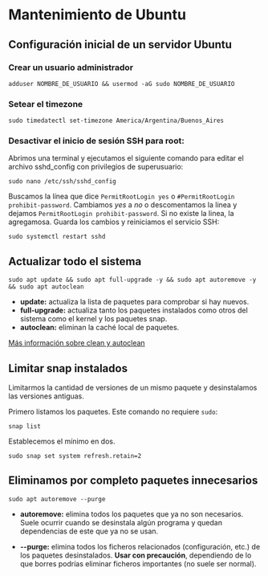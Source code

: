 # Mantenimiento de Ubuntu

## Configuración inicial de un servidor Ubuntu

### Crear un usuario administrador

```shell
adduser NOMBRE_DE_USUARIO && usermod -aG sudo NOMBRE_DE_USUARIO
```

### Setear el timezone

```shell
sudo timedatectl set-timezone America/Argentina/Buenos_Aires
```

### Desactivar el inicio de sesión SSH para root:

Abrimos una terminal y ejecutamos el siguiente comando para editar el archivo sshd_config con privilegios de superusuario:

```shell
sudo nano /etc/ssh/sshd_config
```

Buscamos la línea que dice `PermitRootLogin yes` o `#PermitRootLogin prohibit-password`. Cambiamos _yes_ a _no_ o descomentamos la linea y dejamos `PermitRootLogin prohibit-password`.
Si no existe la linea, la agregamosa.
Guarda los cambios y reiniciamos el servicio SSH:

```shell
sudo systemctl restart sshd
```

## Actualizar todo el sistema

```shell
sudo apt update && sudo apt full-upgrade -y && sudo apt autoremove -y && sudo apt autoclean
```

- **update:** actualiza la lista de paquetes para comprobar si hay nuevos.
- **full-upgrade:** actualiza tanto los paquetes instalados como otros del sistema como el kernel y los paquetes snap.
- **autoclean:** eliminan la caché local de paquetes.

[Más información sobre clean y autoclean](https://askubuntu.com/a/3169)

## Limitar snap instalados

Limitarmos la cantidad de versiones de un mismo paquete y desinstalamos las versiones antiguas.

Primero listamos los paquetes. Este comando no requiere `sudo`:

```shell
snap list
```

Establecemos el mínimo en dos.

```shell
sudo snap set system refresh.retain=2
```

## Eliminamos por completo paquetes innecesarios

```shell
sudo apt autoremove --purge
```

- **autoremove:** elimina todos los paquetes que ya no son necesarios.
  Suele ocurrir cuando se desinstala algún programa y quedan dependencias de este que ya no se usan.

- **--purge:** elimina todos los ficheros relacionados (configuración, etc.) de los paquetes desinstalados.
  **Usar con precaución**, dependiendo de lo que borres podrías eliminar ficheros importantes (no suele ser normal).
